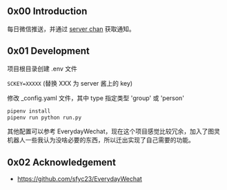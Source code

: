 ## 0x00 Introduction

每日微信推送，并通过 [server chan](http://sc.ftqq.com/3.version) 获取通知。

## 0x01 Development

项目根目录创建 .env 文件

`SCKEY=XXXXX` (替换 XXX 为 server 酱上的 key)

修改 _config.yaml 文件，其中 type 指定类型 'group' 或 'person'

```sh
pipenv install
pipenv run python run.py
```

其他配置可以参考 EverydayWechat，现在这个项目感觉比较冗余，加入了图灵机器人一些我认为没啥必要的东西，所以迁出实现了自己需要的功能。

## 0x02 Acknowledgement

- https://github.com/sfyc23/EverydayWechat